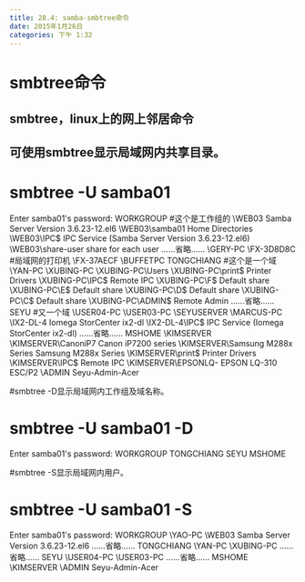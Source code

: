 ```yaml
---
title: 28.4: samba-smbtree命令
date: 2015年1月26日
categories: 下午 1:32
---
```

 
smbtree命令
==================================
## smbtree，linux上的网上邻居命令
## 可使用smbtree显示局域网内共享目录。
# smbtree -U samba01  
Enter samba01's password:
WORKGROUP                           #这个是工作组的
        \\WEB03                         Samba Server Version 3.6.23-12.el6
                \\WEB03\samba01         Home Directories
                \\WEB03\IPC$            IPC Service (Samba Server Version 3.6.23-12.el6)
                \\WEB03\share-user      share for each user
......省略......
        \\GERY-PC
        \\FX-3D8D8C                #局域网的打印机
        \\FX-37AECF
        \\BUFFETPC
TONGCHIANG                          #这个是一个域
        \\YAN-PC
        \\XUBING-PC
                \\XUBING-PC\Users
                \\XUBING-PC\print$              Printer Drivers
                \\XUBING-PC\IPC$                Remote IPC
                \\XUBING-PC\F$                  Default share
                \\XUBING-PC\E$                  Default share
                \\XUBING-PC\D$                  Default share
                \\XUBING-PC\C$                  Default share
                \\XUBING-PC\ADMIN$              Remote Admin
......省略......
SEYU                                #又一个域
        \\USER04-PC
        \\USER03-PC
        \\SEYUSERVER
        \\MARCUS-PC
        \\IX2-DL-4                      Iomega StorCenter ix2-dl
                \\IX2-DL-4\IPC$                 IPC Service (Iomega StorCenter ix2-dl)
......省略......
MSHOME
        \\KIMSERVER
                \\KIMSERVER\CanoniP7            Canon iP7200 series
                \\KIMSERVER\Samsung M288x Series        Samsung M288x Series
                \\KIMSERVER\print$              Printer Drivers
                \\KIMSERVER\IPC$                Remote IPC
                \\KIMSERVER\EPSONLQ-            EPSON LQ-310 ESC/P2
        \\ADMIN                         Seyu-Admin-Acer
 
 
#smbtree -D显示局域网内工作组及域名称。
# smbtree -U samba01 -D
Enter samba01's password:
WORKGROUP
TONGCHIANG
SEYU
MSHOME
 
#smbtree -S显示局域网内用户。
# smbtree -U samba01 -S
Enter samba01's password:
WORKGROUP
        \\YAO-PC
        \\WEB03                         Samba Server Version 3.6.23-12.el6
......省略......
TONGCHIANG
        \\YAN-PC
        \\XUBING-PC
......省略......
SEYU
        \\USER04-PC
        \\USER03-PC
......省略......
MSHOME
        \\KIMSERVER
        \\ADMIN                         Seyu-Admin-Acer
